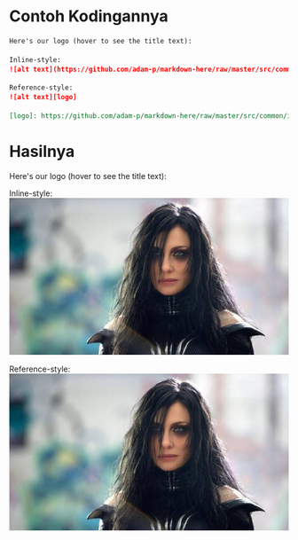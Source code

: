 Contoh Kodingannya
======
```markdown
Here's our logo (hover to see the title text):

Inline-style: 
![alt text](https://github.com/adam-p/markdown-here/raw/master/src/common/images/icon48.png "Logo Title Text 1")

Reference-style: 
![alt text][logo]

[logo]: https://github.com/adam-p/markdown-here/raw/master/src/common/images/icon48.png "Logo Title Text 2"
```

Hasilnya
======
Here's our logo (hover to see the title text):

Inline-style: 
![alt text](https://github.com/RSDS-SOETOMO/tumpukan-ilmu/blob/master/tutorial-markdown/hela.jpg "Logo Title Text 1")

Reference-style: 
![alt text][logo]

[logo]: ../tutorial-markdown/hela.jpg "Logo Title Text 2"
